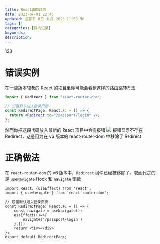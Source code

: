 ```yaml
---
title: React路由踩坑
date: 2023-07-01 22:43
updated: 星期五 8日 九月 2023 11:59:50
tags: []
categories: [踩坑记录]
keywords:
description: 
---
```


123

# 错误实例
在一些版本较老的 React 的项目里你可能会看到这样的路由跳转方法
```jsx
import { Redirect } from 'react-router-dom';  
  
// 设置默认进入登录页面  
const RedirectPage: React.FC = () => {  
  return <Redirect to="/passport/login" />;  
};
```
然而你把这段代码放入最新的 React 项目中会有报错
![](../static/Pasted%20image%2020230701224929.png)
报错显示不存在 Redirect，这是因为在 v6 版本的 react-router-dom 中移除了 Redirect
# 正确做法
在 `react-router-dom` 的 v6 版本中，`Redirect` 组件已经被移除了，取而代之的是 `useNavigate` Hook 和 `navigate` 函数
```tsx
import React, {useEffect} from 'react';  
import { useNavigate } from 'react-router-dom';  
  
// 设置默认进入登录页面  
const RedirectPage: React.FC = () => {  
    const navigate = useNavigate();  
    useEffect(()=>{  
        navigate('/passport/login')  
    },[])  
    return <div></div>  
};  
export default RedirectPage;
```